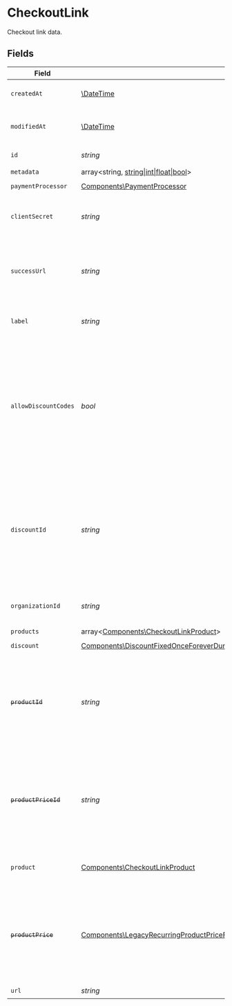 # CheckoutLink

Checkout link data.


## Fields

| Field                                                                                                                                                                                                                                                                                                                | Type                                                                                                                                                                                                                                                                                                                 | Required                                                                                                                                                                                                                                                                                                             | Description                                                                                                                                                                                                                                                                                                          | Example                                                                                                                                                                                                                                                                                                              |
| -------------------------------------------------------------------------------------------------------------------------------------------------------------------------------------------------------------------------------------------------------------------------------------------------------------------- | -------------------------------------------------------------------------------------------------------------------------------------------------------------------------------------------------------------------------------------------------------------------------------------------------------------------- | -------------------------------------------------------------------------------------------------------------------------------------------------------------------------------------------------------------------------------------------------------------------------------------------------------------------- | -------------------------------------------------------------------------------------------------------------------------------------------------------------------------------------------------------------------------------------------------------------------------------------------------------------------- | -------------------------------------------------------------------------------------------------------------------------------------------------------------------------------------------------------------------------------------------------------------------------------------------------------------------- |
| `createdAt`                                                                                                                                                                                                                                                                                                          | [\DateTime](https://www.php.net/manual/en/class.datetime.php)                                                                                                                                                                                                                                                        | :heavy_check_mark:                                                                                                                                                                                                                                                                                                   | Creation timestamp of the object.                                                                                                                                                                                                                                                                                    |                                                                                                                                                                                                                                                                                                                      |
| `modifiedAt`                                                                                                                                                                                                                                                                                                         | [\DateTime](https://www.php.net/manual/en/class.datetime.php)                                                                                                                                                                                                                                                        | :heavy_check_mark:                                                                                                                                                                                                                                                                                                   | Last modification timestamp of the object.                                                                                                                                                                                                                                                                           |                                                                                                                                                                                                                                                                                                                      |
| `id`                                                                                                                                                                                                                                                                                                                 | *string*                                                                                                                                                                                                                                                                                                             | :heavy_check_mark:                                                                                                                                                                                                                                                                                                   | The ID of the object.                                                                                                                                                                                                                                                                                                |                                                                                                                                                                                                                                                                                                                      |
| `metadata`                                                                                                                                                                                                                                                                                                           | array<string, [string\|int\|float\|bool](../../Models/Components/CheckoutLinkMetadata.md)>                                                                                                                                                                                                                           | :heavy_check_mark:                                                                                                                                                                                                                                                                                                   | N/A                                                                                                                                                                                                                                                                                                                  |                                                                                                                                                                                                                                                                                                                      |
| `paymentProcessor`                                                                                                                                                                                                                                                                                                   | [Components\PaymentProcessor](../../Models/Components/PaymentProcessor.md)                                                                                                                                                                                                                                           | :heavy_check_mark:                                                                                                                                                                                                                                                                                                   | N/A                                                                                                                                                                                                                                                                                                                  |                                                                                                                                                                                                                                                                                                                      |
| `clientSecret`                                                                                                                                                                                                                                                                                                       | *string*                                                                                                                                                                                                                                                                                                             | :heavy_check_mark:                                                                                                                                                                                                                                                                                                   | Client secret used to access the checkout link.                                                                                                                                                                                                                                                                      |                                                                                                                                                                                                                                                                                                                      |
| `successUrl`                                                                                                                                                                                                                                                                                                         | *string*                                                                                                                                                                                                                                                                                                             | :heavy_check_mark:                                                                                                                                                                                                                                                                                                   | URL where the customer will be redirected after a successful payment.                                                                                                                                                                                                                                                |                                                                                                                                                                                                                                                                                                                      |
| `label`                                                                                                                                                                                                                                                                                                              | *string*                                                                                                                                                                                                                                                                                                             | :heavy_check_mark:                                                                                                                                                                                                                                                                                                   | Optional label to distinguish links internally                                                                                                                                                                                                                                                                       |                                                                                                                                                                                                                                                                                                                      |
| `allowDiscountCodes`                                                                                                                                                                                                                                                                                                 | *bool*                                                                                                                                                                                                                                                                                                               | :heavy_check_mark:                                                                                                                                                                                                                                                                                                   | Whether to allow the customer to apply discount codes. If you apply a discount through `discount_id`, it'll still be applied, but the customer won't be able to change it.                                                                                                                                           |                                                                                                                                                                                                                                                                                                                      |
| `discountId`                                                                                                                                                                                                                                                                                                         | *string*                                                                                                                                                                                                                                                                                                             | :heavy_check_mark:                                                                                                                                                                                                                                                                                                   | ID of the discount to apply to the checkout. If the discount is not applicable anymore when opening the checkout link, it'll be ignored.                                                                                                                                                                             |                                                                                                                                                                                                                                                                                                                      |
| `organizationId`                                                                                                                                                                                                                                                                                                     | *string*                                                                                                                                                                                                                                                                                                             | :heavy_check_mark:                                                                                                                                                                                                                                                                                                   | The organization ID.                                                                                                                                                                                                                                                                                                 | 1dbfc517-0bbf-4301-9ba8-555ca42b9737                                                                                                                                                                                                                                                                                 |
| `products`                                                                                                                                                                                                                                                                                                           | array<[Components\CheckoutLinkProduct](../../Models/Components/CheckoutLinkProduct.md)>                                                                                                                                                                                                                              | :heavy_check_mark:                                                                                                                                                                                                                                                                                                   | N/A                                                                                                                                                                                                                                                                                                                  |                                                                                                                                                                                                                                                                                                                      |
| `discount`                                                                                                                                                                                                                                                                                                           | [Components\DiscountFixedOnceForeverDurationBase\|Components\DiscountFixedRepeatDurationBase\|Components\DiscountPercentageOnceForeverDurationBase\|Components\DiscountPercentageRepeatDurationBase](../../Models/Components/CheckoutLinkDiscount.md)                                                                | :heavy_check_mark:                                                                                                                                                                                                                                                                                                   | N/A                                                                                                                                                                                                                                                                                                                  |                                                                                                                                                                                                                                                                                                                      |
| ~~`productId`~~                                                                                                                                                                                                                                                                                                      | *string*                                                                                                                                                                                                                                                                                                             | :heavy_check_mark:                                                                                                                                                                                                                                                                                                   | : warning: ** DEPRECATED **: This will be removed in a future release, please migrate away from it as soon as possible.                                                                                                                                                                                              |                                                                                                                                                                                                                                                                                                                      |
| ~~`productPriceId`~~                                                                                                                                                                                                                                                                                                 | *string*                                                                                                                                                                                                                                                                                                             | :heavy_check_mark:                                                                                                                                                                                                                                                                                                   | : warning: ** DEPRECATED **: This will be removed in a future release, please migrate away from it as soon as possible.                                                                                                                                                                                              |                                                                                                                                                                                                                                                                                                                      |
| `product`                                                                                                                                                                                                                                                                                                            | [Components\CheckoutLinkProduct](../../Models/Components/CheckoutLinkProduct.md)                                                                                                                                                                                                                                     | :heavy_check_mark:                                                                                                                                                                                                                                                                                                   | Product data for a checkout link.                                                                                                                                                                                                                                                                                    |                                                                                                                                                                                                                                                                                                                      |
| ~~`productPrice`~~                                                                                                                                                                                                                                                                                                   | [Components\LegacyRecurringProductPriceFixed\|Components\LegacyRecurringProductPriceCustom\|Components\LegacyRecurringProductPriceFree\|Components\ProductPriceFixed\|Components\ProductPriceCustom\|Components\ProductPriceFree\|Components\ProductPriceMeteredUnit](../../Models/Components/CheckoutLinkProductPrice.md) | :heavy_check_mark:                                                                                                                                                                                                                                                                                                   | : warning: ** DEPRECATED **: This will be removed in a future release, please migrate away from it as soon as possible.                                                                                                                                                                                              |                                                                                                                                                                                                                                                                                                                      |
| `url`                                                                                                                                                                                                                                                                                                                | *string*                                                                                                                                                                                                                                                                                                             | :heavy_check_mark:                                                                                                                                                                                                                                                                                                   | N/A                                                                                                                                                                                                                                                                                                                  |                                                                                                                                                                                                                                                                                                                      |